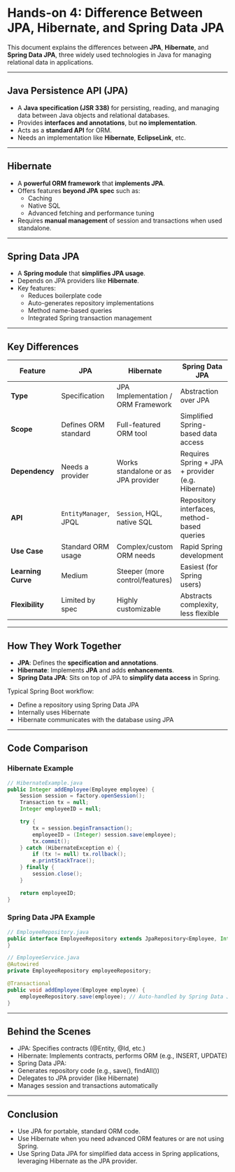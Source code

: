 # Hands-on 4: Difference Between JPA, Hibernate, and Spring Data JPA

This document explains the differences between **JPA**, **Hibernate**, and **Spring Data JPA**, three widely used technologies in Java for managing relational data in applications.

---

## Java Persistence API (JPA)

- A **Java specification (JSR 338)** for persisting, reading, and managing data between Java objects and relational databases.
- Provides **interfaces and annotations**, but **no implementation**.
- Acts as a **standard API** for ORM.
- Needs an implementation like **Hibernate**, **EclipseLink**, etc.

---

## Hibernate

- A **powerful ORM framework** that **implements JPA**.
- Offers features **beyond JPA spec** such as:
  - Caching
  - Native SQL
  - Advanced fetching and performance tuning
- Requires **manual management** of session and transactions when used standalone.

---

## Spring Data JPA

- A **Spring module** that **simplifies JPA usage**.
- Depends on JPA providers like **Hibernate**.
- Key features:
  - Reduces boilerplate code
  - Auto-generates repository implementations
  - Method name-based queries
  - Integrated Spring transaction management

---

## Key Differences

| Feature           | JPA                          | Hibernate                               | Spring Data JPA                                |
|------------------|------------------------------|-----------------------------------------|------------------------------------------------|
| **Type**          | Specification                | JPA Implementation / ORM Framework      | Abstraction over JPA                           |
| **Scope**         | Defines ORM standard         | Full-featured ORM tool                  | Simplified Spring-based data access            |
| **Dependency**    | Needs a provider             | Works standalone or as JPA provider     | Requires Spring + JPA + provider (e.g. Hibernate) |
| **API**           | `EntityManager`, JPQL        | `Session`, HQL, native SQL              | Repository interfaces, method-based queries    |
| **Use Case**      | Standard ORM usage           | Complex/custom ORM needs                | Rapid Spring development                       |
| **Learning Curve**| Medium                       | Steeper (more control/features)         | Easiest (for Spring users)                     |
| **Flexibility**   | Limited by spec              | Highly customizable                     | Abstracts complexity, less flexible            |

---

## How They Work Together

- **JPA**: Defines the **specification and annotations**.
- **Hibernate**: Implements **JPA** and adds **enhancements**.
- **Spring Data JPA**: Sits on top of JPA to **simplify data access** in Spring.

Typical Spring Boot workflow:
- Define a repository using Spring Data JPA
- Internally uses Hibernate
- Hibernate communicates with the database using JPA

---

## Code Comparison

### Hibernate Example

```java
// HibernateExample.java
public Integer addEmployee(Employee employee) {
    Session session = factory.openSession();
    Transaction tx = null;
    Integer employeeID = null;

    try {
        tx = session.beginTransaction();
        employeeID = (Integer) session.save(employee);
        tx.commit();
    } catch (HibernateException e) {
        if (tx != null) tx.rollback();
        e.printStackTrace();
    } finally {
        session.close();
    }

    return employeeID;
}

```

### Spring Data JPA Example


```java
// EmployeeRepository.java
public interface EmployeeRepository extends JpaRepository<Employee, Integer> {
}
```
```java
// EmployeeService.java
@Autowired
private EmployeeRepository employeeRepository;

@Transactional
public void addEmployee(Employee employee) {
    employeeRepository.save(employee); // Auto-handled by Spring Data JPA
}
```
---
## Behind the Scenes
- JPA: Specifies contracts (@Entity, @Id, etc.)
- Hibernate: Implements contracts, performs ORM (e.g., INSERT, UPDATE)
- Spring Data JPA:
- Generates repository code (e.g., save(), findAll())
- Delegates to JPA provider (like Hibernate)
- Manages session and transactions automatically

---

## Conclusion
- Use JPA for portable, standard ORM code.
- Use Hibernate when you need advanced ORM features or are not using Spring.
- Use Spring Data JPA for simplified data access in Spring applications, leveraging Hibernate as the JPA provider.

